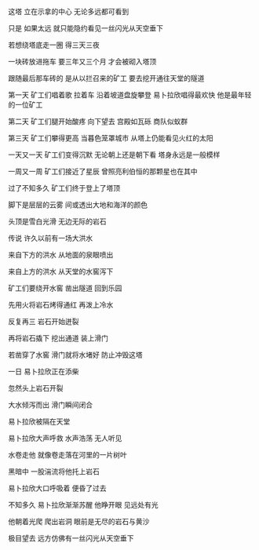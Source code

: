 这塔  立在示拿的中心 无论多远都可看到 

只是  如果太远 就只能隐约看见一丝闪光从天空垂下 

若想绕塔底走一圈 得三天三夜 

一块砖放进拖车 要三年又三个月  才会被砌入塔顶


跟随最后那车砖的 是从以拦召来的矿工 要去挖开通往天堂的隧道

第一天 矿工们唱着歌 拉着车 沿着坡道盘旋攀登 易卜拉欣唱得最欢快 他是最年轻的一位矿工

第二天 矿工们腿开始酸疼 向下望去 宫殿如瓦砾 商队似蚁群

第三天 矿工们攀得更高 当暮色笼罩城市 从塔上仍能看见火红的太阳

一天又一天 矿工们变得沉默 无论朝上还是朝下看 塔身永远是一般模样

一周又一周 矿工们接近了星辰 曾照亮利伯恒的那颗星也在其中


过了不知多久 矿工们终于登上了塔顶

脚下是层层的云雾 间或透出大地和海洋的颜色

头顶是雪白光滑 无边无际的岩石


传说  许久以前有一场大洪水

来自下方的洪水  从地面的泉眼喷出

来自上方的洪水  从天堂的水窖泻下

矿工们要绕开水窖  凿出隧道  回到乐园


先用火将岩石烤得通红  再泼上冷水

反复再三 岩石开始迸裂

再将岩石撬下 挖出通道 装上滑门

若凿穿了水窖 滑门就将水堵好 防止冲毁这塔


一日  易卜拉欣正在添柴 

忽然头上岩石开裂  

大水倾泻而出  滑门瞬间闭合

易卜拉欣被隔在天堂


易卜拉欣大声呼救 水声浩荡 无人听见

水卷走他 就像卷走落在河里的一片树叶

黑暗中   一股湍流将他托上岩石

易卜拉欣大口呼吸着  便昏了过去



不知多久 易卜拉欣渐渐苏醒  他睁开眼  见远处有光

他朝着光爬  爬出岩洞 眼前是无尽的岩石与黄沙

极目望去  远方仿佛有一丝闪光从天空垂下
